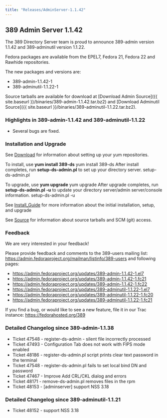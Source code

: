 ```yaml
---
title: "Releases/AdminServer-1.1.42"
---
```

389 Admin Server 1.1.42
-----------------------------

The 389 Directory Server team is proud to announce 389-admin version 1.1.42 and 389-adminutil version 1.1.22.

Fedora packages are available from the EPEL7, Fedora 21, Fedora 22 and Rawhide repositories.

The new packages and versions are:

-   389-admin-1.1.42-1
-   389-adminutil-1.1.22-1

Source tarballs are available for download at [Download Admin Source]({{ site.baseurl }}/binaries/389-admin-1.1.42.tar.bz2) and 
[Download Adminutil Source]({{ site.baseurl }}/binaries/389-adminutil-1.1.22.tar.bz2).

### Highlights in 389-admin-1.1.42 and 389-adminutil-1.1.22

-   Several bugs are fixed.

### Installation and Upgrade

See [Download](../download.html) for information about setting up your yum repositories.

To install, use **yum install 389-ds** yum install 389-ds After install completes, run **setup-ds-admin.pl** to set up your directory server. setup-ds-admin.pl

To upgrade, use **yum upgrade** yum upgrade After upgrade completes, run **setup-ds-admin.pl -u** to update your directory server/admin server/console information. setup-ds-admin.pl -u

See [Install\_Guide](../legacy/install-guide.html) for more information about the initial installation, setup, and upgrade

See [Source](../development/source.html) for information about source tarballs and SCM (git) access.

### Feedback

We are very interested in your feedback!

Please provide feedback and comments to the 389-users mailing list: <https://admin.fedoraproject.org/mailman/listinfo/389-users> and following pages:

-   <https://admin.fedoraproject.org/updates/389-admin-1.1.42-1.el7>
-   <https://admin.fedoraproject.org/updates/389-admin-1.1.42-1.fc21>
-   <https://admin.fedoraproject.org/updates/389-admin-1.1.42-1.fc22>
-   <https://admin.fedoraproject.org/updates/389-adminutil-1.1.22-1.el7>
-   <https://admin.fedoraproject.org/updates/389-adminutil-1.1.22-1.fc20>
-   <https://admin.fedoraproject.org/updates/389-adminutil-1.1.22-1.fc21>

If you find a bug, or would like to see a new feature, file it in our Trac instance: <https://fedorahosted.org/389>

### Detailed Changelog since 389-admin-1.1.38

-   Ticket 47548 - register-ds-admin - silent file incorrectly processed 
-   Ticket 47493 - Configuration Tab does not work with FIPS mode enabled 
-   Ticket 48186 - register-ds-admin.pl script prints clear text password in the terminal 
-   Ticket 47548 - register-ds-admin.pl fails to set local bind DN and password 
-   Ticket 47467 - Improve Add CRL/CKL dialog and errors 
-   Ticket 48171 - remove-ds-admin.pl removes files in the rpm 
-   Ticket 48153 - [adminserver] support NSS 3.18 

### Detailed Changelog since 389-adminutil-1.1.21

-   Ticket 48152 - support NSS 3.18


